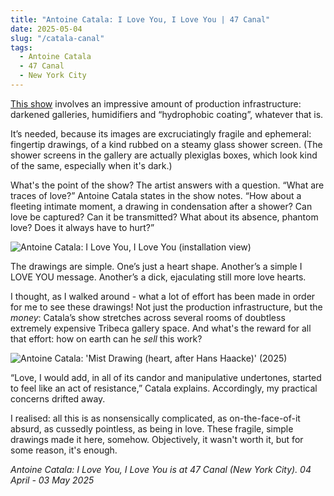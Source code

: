 ```yaml
---
title: "Antoine Catala: I Love You, I Love You | 47 Canal"
date: 2025-05-04
slug: "/catala-canal"
tags:
  - Antoine Catala
  - 47 Canal
  - New York City
---
```


[This show](https://47canal.us/exhibitions/i-love-you-i-love-you) involves an impressive amount of production infrastructure: darkened galleries, humidifiers and “hydrophobic coating”, whatever that is.

It’s needed, because its images are excruciatingly fragile and ephemeral: fingertip drawings, of a kind rubbed on a steamy glass shower screen. (The shower screens in the gallery are actually plexiglas boxes, which look kind of the same, especially when it's dark.)

What's the point of the show? The artist answers with a question. “What are traces of love?” Antoine Catala states in the show notes. “How about a fleeting intimate moment, a drawing in condensation after a shower? Can love be captured? Can it be transmitted? What about its absence, phantom love? Does it always have to hurt?”

![Antoine Catala: I Love You, I Love You (installation view)](/catala-canal-1.jpg)

The drawings are simple. One’s just a heart shape. Another’s a simple I LOVE YOU message. Another’s a dick, ejaculating still more love hearts.

I thought, as I walked around - what a lot of effort has been made in order for me to see these drawings! Not just the production infrastructure, but the _money_: Catala’s show stretches across several rooms of doubtless extremely expensive Tribeca gallery space. And what's the reward for all that effort: how on earth can he _sell_ this work?

![Antoine Catala: 'Mist Drawing (heart, after Hans Haacke)' (2025)](/catala-canal-2.jpg)

“Love, I would add, in all of its candor and manipulative undertones, started to feel like an act of resistance,” Catala explains. Accordingly, my practical concerns drifted away.

I realised: all this is as nonsensically complicated, as on-the-face-of-it absurd, as cussedly pointless, as being in love. These fragile, simple drawings made it here, somehow. Objectively, it wasn't worth it, but for some reason, it's enough.

_Antoine Catala: I Love You, I Love You is at 47 Canal (New York City). 04 April - 03 May 2025_
